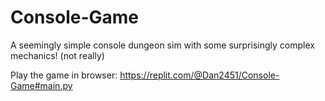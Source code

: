 # Console-Game
A seemingly simple console dungeon sim with some surprisingly complex mechanics! (not really)

Play the game in browser: https://replit.com/@Dan2451/Console-Game#main.py

